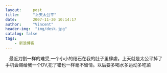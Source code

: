 ```yaml
---
layout:     post
title:      "上天太公平"
date:       2007-11-30 10:14:17
author:     "Vincent"
header-img:  "img/desk.jpg"
catalog: false
tags:
    - 新浪博客
---
```



  
最近刀割一样的难受,一个小小的结石在我的肚子里肆虐。上天就是太公平掉了手机会赐给我一个DV,犯了错也一样毫不留情。以后要多喝水多运动多吃菜

<img>




